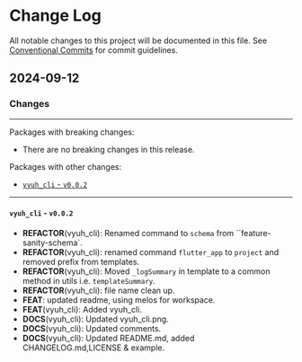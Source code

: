 # Change Log

All notable changes to this project will be documented in this file.
See [Conventional Commits](https://conventionalcommits.org) for commit guidelines.

## 2024-09-12

### Changes

---

Packages with breaking changes:

 - There are no breaking changes in this release.

Packages with other changes:

 - [`vyuh_cli` - `v0.0.2`](#vyuh_cli---v002)

---

#### `vyuh_cli` - `v0.0.2`

 - **REFACTOR**(vyuh_cli): Renamed command to `schema` from ``feature-sanity-schema`.
 - **REFACTOR**(vyuh_cli): renamed command `flutter_app` to `project` and removed prefix from templates.
 - **REFACTOR**(vyuh_cli): Moved `_logSummary` in template to a common method in utils i.e. `templateSummary`.
 - **REFACTOR**(vyuh_cli): file name clean up.
 - **FEAT**: updated readme, using melos for workspace.
 - **FEAT**(vyuh_cli): Added vyuh_cli.
 - **DOCS**(vyuh_cli): Updated vyuh_cli.png.
 - **DOCS**(vyuh_cli): Updated comments.
 - **DOCS**(vyuh_cli): Updated README.md, added CHANGELOG.md,LICENSE & example.


